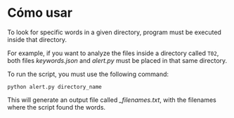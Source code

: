 # Cómo usar

To look for specific words in a given directory, program must be executed inside that directory.

For example, if you want to analyze the files inside a directory called `T02`, both files *keywords.json* and *alert.py* must be placed in that same directory.

To run the script, you must use the following command:

```
python alert.py directory_name
```

This will generate an output file called *_filenames.txt*, with the filenames where the script found the words.